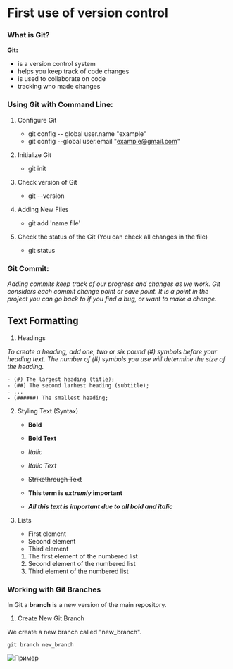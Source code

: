 # First use of version control

### What is Git?
**Git:**

* is a version control system
* helps you keep track of code changes 
* is used to collaborate on code
* tracking who made changes

### **Using Git with Command Line:**

1. Configure Git 
    - git config -- global user.name "example"
    - git config --global user.email "example@gmail.com"

2. Initialize Git
    - git init

3. Check version of Git
    - git --version

4. Adding New Files
    - git add 'name file'

5. Check the status of the Git (You can check all changes in the file)
    - git status

### **Git Commit:**

*Adding commits keep track of our progress and changes as we work. Git considers each commit change point or save point. It is a point in the project you can go back to if you find a bug, or want to make a change.*

## Text Formatting 

1. Headings 

*To create a heading, add one, two or six pound (#) symbols before your heading text. The number of (#) symbols you use will determine the size of the heading.*

    - (#) The largest heading (title);
    - (##) The second larhest heading (subtitle);
    - ...
    - (######) The smallest heading;

2. Styling Text (Syntax)

    - **Bold** 
    - __Bold Text__ 

    - *Italic* 
    - _Italic Text_

    - ~~Strikethrough Text~~

    - **This term is _extremly_ important** 

    - ***All this text is important due to all bold and italic*** 

3. Lists

    * First element
    * Second element
    * Third element 

    1. The first element of the numbered list 
    2. Second element of the numbered list
    3. Third element of the numbered list

### Working with Git Branches

In Git a **branch** is a new version of the main repository. 

1. Create New Git Branch 

We create a new branch called "new_branch". 

```git branch new_branch```

![Пример](new_branch.jpg)




